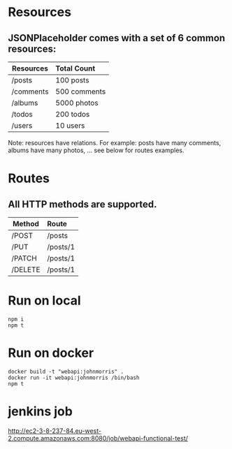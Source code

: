 # Resources

## JSONPlaceholder comes with a set of 6 common resources:

| Resources        | Total Count   | 
| -------------    |:------------- | 
|    /posts        | 	100 posts    |
|    /comments     | 	500 comments |
|    /albums       | 	5000 photos  |
|    /todos        | 	200 todos    |
|    /users        | 	10 users     |
	
Note: resources have relations. For example: posts have many comments, albums have many photos, ... see below for routes examples.

# Routes
## All HTTP methods are supported.

| Method           | Route         | 
| -------------    |:------------- | 
|    /POST         | 	 /posts      |
|    /PUT          | 	/posts/1     |
|    /PATCH        | 	/posts/1     |
|    /DELETE       | 	/posts/1     |

# Run on local
```
npm i
npm t
```

# Run on docker
```
docker build -t "webapi:johnmorris" .
docker run -it webapi:johnmorris /bin/bash
npm t
```

# jenkins job
http://ec2-3-8-237-84.eu-west-2.compute.amazonaws.com:8080/job/webapi-functional-test/
